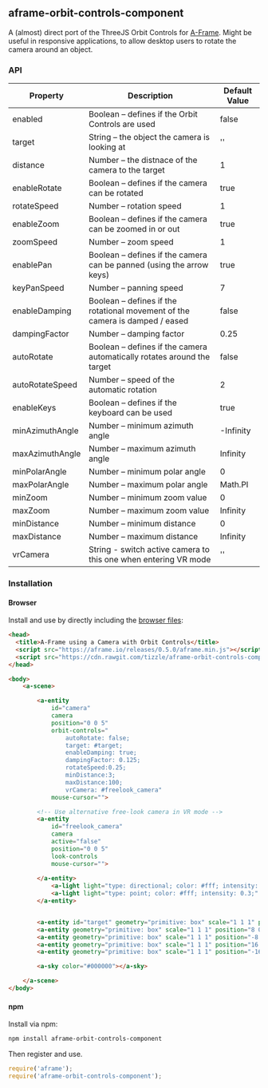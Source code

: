 ## aframe-orbit-controls-component

A (almost) direct port of the ThreeJS Orbit Controls for [A-Frame](https://aframe.io).
Might be useful in responsive applications, to allow desktop users to rotate the camera around an object.

### API

| Property   | Description | Default Value |
| ---------- | ----------- | ------------- |
| enabled | Boolean – defines if the Orbit Controls are used | false |
| target | String – the object the camera is looking at | '' |
| distance | Number – the distnace of the camera to the target | 1 |
| enableRotate | Boolean – defines if the camera can be rotated | true |
| rotateSpeed | Number – rotation speed | 1 |
| enableZoom | Boolean – defines if the camera can be zoomed in or out | true |
| zoomSpeed | Number – zoom speed | 1 |
| enablePan | Boolean – defines if the camera can be panned (using the arrow keys) | true |
| keyPanSpeed | Number – panning speed | 7 |
| enableDamping | Boolean – defines if the rotational movement of the camera is damped / eased | false |
| dampingFactor | Number – damping factor | 0.25 |
| autoRotate | Boolean – defines if the camera automatically rotates around the target | false |
| autoRotateSpeed | Number – speed of the automatic rotation | 2 |
| enableKeys | Boolean – defines if the keyboard can be used | true |
| minAzimuthAngle | Number – minimum azimuth angle | -Infinity |
| maxAzimuthAngle | Number – maximum azimuth angle | Infinity |
| minPolarAngle | Number – minimum polar angle | 0 |
| maxPolarAngle | Number – maximum polar angle | Math.PI |
| minZoom | Number – minimum zoom value | 0 |
| maxZoom | Number – maximum zoom value | Infinity |
| minDistance | Number – minimum distance | 0 |
| maxDistance | Number – maximum distance | Infinity |
| vrCamera | String - switch active camera to this one when entering VR mode | '' |


### Installation

#### Browser

Install and use by directly including the [browser files](dist):

```html
<head>
  <title>A-Frame using a Camera with Orbit Controls</title>
  <script src="https://aframe.io/releases/0.5.0/aframe.min.js"></script>
  <script src="https://cdn.rawgit.com/tizzle/aframe-orbit-controls-component/master/dist/aframe-orbit-controls-component.min.js"></script>
</head>

<body>
    <a-scene>

        <a-entity
            id="camera"
            camera
            position="0 0 5"
            orbit-controls="
                autoRotate: false;
                target: #target;
                enableDamping: true;
                dampingFactor: 0.125;
                rotateSpeed:0.25;
                minDistance:3;
                maxDistance:100;
                vrCamera: #freelook_camera"
            mouse-cursor="">

        <!-- Use alternative free-look camera in VR mode -->
        <a-entity
            id="freelook_camera"
            camera
            active="false"
            position="0 0 5"
            look-controls
            mouse-cursor="">
            
        </a-entity>
            <a-light light="type: directional; color: #fff; intensity: 0.8;" position="-1 1 0"></a-light>
            <a-light light="type: point; color: #fff; intensity: 0.3;" position="0 5 0"></a-light>
        </a-entity>


        <a-entity id="target" geometry="primitive: box" scale="1 1 1" position="0 0 0" material="color: #cc0000"></a-entity>
        <a-entity geometry="primitive: box" scale="1 1 1" position="8 0 0" material="color: #ffffff"></a-entity>
        <a-entity geometry="primitive: box" scale="1 1 1" position="-8 0 0" material="color: #ffffff"></a-entity>
        <a-entity geometry="primitive: box" scale="1 1 1" position="16 0 0" material="color: #ffffff"></a-entity>
        <a-entity geometry="primitive: box" scale="1 1 1" position="-16 0 0" material="color: #ffffff"></a-entity>

        <a-sky color="#000000"></a-sky>

    </a-scene>
</body>
```


#### npm

Install via npm:

```bash
npm install aframe-orbit-controls-component
```

Then register and use.

```js
require('aframe');
require('aframe-orbit-controls-component');
```
